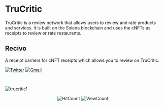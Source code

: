 #  TruCritic
TruCritic is a review network that allows users to review and rate products and services. It is built on the Solana blockchain and uses the cNFTs as receipts to review or rate restaurants.


## Recivo
A receipt carriers for cNFT receipts which allows you to review on TruCritic.

[![Twitter](https://img.shields.io/twitter/follow/TruCritic_xyz?label=TruCritic&style=social)](https://twitter.com/TruCritic_xyz)
[![Gmail](https://img.shields.io/badge/-Gmail-c14438?style=flat&logo=Gmail&logoColor=white)](mailto:trucritic.recivo@gmail.com)

&nbsp;
<!--
🌈 Contribution guidelines - how can the community get involved?
-->

![trucritic1](https://github.com/TruCritic/.github/assets/100179469/935eecf1-6c71-4a8d-9ffe-2083d1a7d74a)


<p align="center">
  <img alt="HitCount" src="http://hits.dwyl.com/TruCritic/Trucritic.svg" />
  <!-- https://github.com/wesky93/views this is a clone of the hits -->
  <img alt="ViewCount" src="https://views.whatilearened.today/views/github/TruCritic/TruCritic.svg" />
</p>
  <!--
👩‍💻 Useful resources - where can the community find your docs? Is there anything else the community should know?
🍿 Fun facts - what does your team eat for breakfast?
-->
<!--
🧙 Remember, you can do mighty things with the power of [Markdown](https://docs.github.com/github/writing-on-github/getting-started-with-writing-and-formatting-on-github/basic-writing-and-formatting-syntax)
-->
